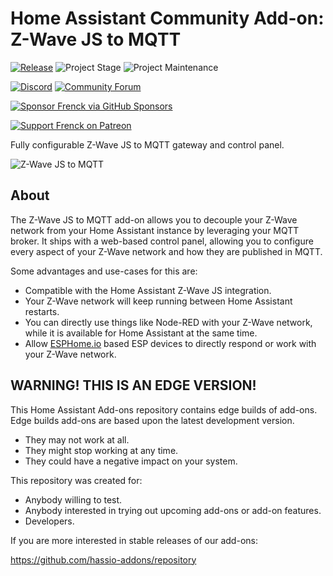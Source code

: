 # Home Assistant Community Add-on: Z-Wave JS to MQTT

[![Release][release-shield]][release] ![Project Stage][project-stage-shield] ![Project Maintenance][maintenance-shield]

[![Discord][discord-shield]][discord] [![Community Forum][forum-shield]][forum]

[![Sponsor Frenck via GitHub Sponsors][github-sponsors-shield]][github-sponsors]

[![Support Frenck on Patreon][patreon-shield]][patreon]

Fully configurable Z-Wave JS to MQTT gateway and control panel.

![Z-Wave JS to MQTT][logo]

## About

The Z-Wave JS to MQTT add-on allows you to decouple your Z-Wave network from
your Home Assistant instance by leveraging your MQTT broker. It ships with
a web-based control panel, allowing you to configure every aspect of your
Z-Wave network and how they are published in MQTT.

Some advantages and use-cases for this are:

- Compatible with the Home Assistant Z-Wave JS integration.
- Your Z-Wave network will keep running between Home Assistant restarts.
- You can directly use things like Node-RED with your Z-Wave network, while
  it is available for Home Assistant at the same time.
- Allow [ESPHome.io][esphome] based ESP devices to directly respond or work
  with your Z-Wave network.

## WARNING! THIS IS AN EDGE VERSION!

This Home Assistant Add-ons repository contains edge builds of add-ons.
Edge builds add-ons are based upon the latest development version.

- They may not work at all.
- They might stop working at any time.
- They could have a negative impact on your system.

This repository was created for:

- Anybody willing to test.
- Anybody interested in trying out upcoming add-ons or add-on features.
- Developers.

If you are more interested in stable releases of our add-ons:

<https://github.com/hassio-addons/repository>

[discord-shield]: https://img.shields.io/discord/478094546522079232.svg
[discord]: https://discord.me/hassioaddons
[esphome]: https://esphome.io/components/mqtt.html#on-message-trigger
[forum-shield]: https://img.shields.io/badge/community-forum-brightgreen.svg
[forum]: https://community.home-assistant.io/?u=frenck
[github-sponsors-shield]: https://frenck.dev/wp-content/uploads/2019/12/github_sponsor.png
[github-sponsors]: https://github.com/sponsors/frenck
[logo]: https://github.com/hassio-addons/addon-zwavejs2mqtt/raw/main/zwavejs2mqtt/logo.png
[maintenance-shield]: https://img.shields.io/maintenance/yes/2021.svg
[patreon-shield]: https://frenck.dev/wp-content/uploads/2019/12/patreon.png
[patreon]: https://www.patreon.com/frenck
[project-stage-shield]: https://img.shields.io/badge/project%20stage-experimental-yellow.svg
[release-shield]: https://img.shields.io/badge/version-1532da5-blue.svg
[release]: https://github.com/hassio-addons/addon-zwavejs2mqtt/tree/1532da5